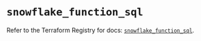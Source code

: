 # `snowflake_function_sql`

Refer to the Terraform Registry for docs: [`snowflake_function_sql`](https://registry.terraform.io/providers/snowflakedb/snowflake/2.4.0/docs/resources/function_sql).
